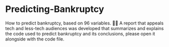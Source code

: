 # Predicting-Bankruptcy
How to predict bankruptcy, based on 96 variables.
✍🏽 A report that appeals tech and less-tech audiences was developed that summarizes and explains the code used to predict bankruptcy and its conclusions, please open it alongside with the code file.

